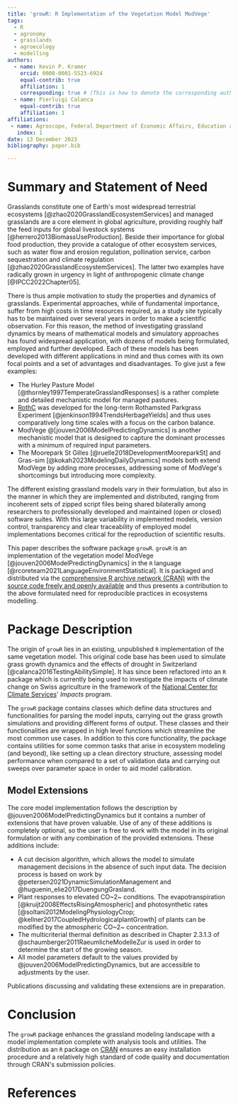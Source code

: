 ```yaml
---
title: 'growR: R Implementation of the Vegetation Model ModVege'
tags:
  - R
  - agronomy
  - grasslands
  - agroecology
  - modelling
authors:
  - name: Kevin P. Kramer
    orcid: 0000-0001-5523-6924
    equal-contrib: true
    affiliation: 1
    corresponding: true # (This is how to denote the corresponding author)
  - name: Pierluigi Calanca
    equal-contrib: true
    affiliation: 1
affiliations:
 - name: Agroscope, Federal Department of Economic Affairs, Education and Research, Switzerland
   index: 1
date: 13 December 2023
bibliography: paper.bib

---
```


# Summary and Statement of Need

Grasslands constitute one of Earth's most widespread terrestrial ecosystems 
[@zhao2020GrasslandEcosystemServices] and managed grasslands are a core 
element in global agriculture, providing roughly half the feed inputs for 
global livestock systems [@herrero2013BiomassUseProduction].
Beside their importance for global food production, they provide a catalogue 
of other ecosystem services, such as water flow and erosion regulation, 
pollination service, carbon sequestration and climate regulation 
[@zhao2020GrasslandEcosystemServices].
The latter two examples have radically grown in urgency in light of 
anthropogenic climate change [@IPCC2022Chapter05].

There is thus ample motivation to study the properties and dynamics of 
grasslands.
Experimental approaches, while of fundamental importance, suffer from high 
costs in time resources required, as a study site typically has to be maintained 
over several years in order to make a scientific observation.
For this reason, the method of investigating grassland dynamics by means of 
mathematical models and simulatory approaches has found widespread 
application, with dozens of models being formulated, employed and further 
developed.
Each of these models has been developed with different applications in mind 
and thus comes with its own focal points and a set of advantages and 
disadvantages.
To give just a few examples:

- The Hurley Pasture Model [@thornley1997TemperateGrasslandResponses] is a 
  rather complete and detailed mechanistic model for managed pastures.
- [RothC](https://www.rothamsted.ac.uk/rothamsted-carbon-model-rothc) was 
  developed for the long-term 
  Rothamsted Parkgrass Experiment [@jenkinson1994TrendsHerbageYields] and 
  thus uses comparatively long time scales with a focus on the carbon balance.
- ModVege @[jouven2006ModelPredictingDynamics] is another mechanistic model 
  that is designed to capture the dominant processes with a minimum of 
  required input parameters.
- The Moorepark St Gilles [@ruelle2018DevelopmentMooreparkSt] and 
  Gras-sim [@kokah2023ModelingDailyDynamics] models both extend 
  ModVege by adding more processes, addressing some of ModVege's shortcomings 
  but introducing more complexity.

The different existing grassland models vary in their formulation, but also 
in the manner in which they are implemented and distributed, ranging from  
incoherent sets of zipped script files being shared bilaterally among 
researchers to professionally developed and maintained (open or closed) 
software suites.
With this large variability in implemented models, version control, 
transparency and clear traceability of employed model implementations becomes 
critical for the reproduction of scientific results.

This paper describes the software package `growR`.
`growR` is an implementation of the vegetation model 
ModVege [@jouven2006ModelPredictingDynamics] in the `R` language 
[@rcoreteam2021LanguageEnvironmentStatistical].
It is packaged and distributed via the 
[comprehensive R archive network (CRAN)](https://cran.r-project.org/) with 
the [source code freely and openly 
available](https://github.com/kuadrat/growr) and thus presents a contribution 
to the above formulated need for reproducible practices in ecosystems modelling.

# Package Description

The origin of `growR` lies in an existing, unpublished `R` implementation of 
the same vegetation model.
This original code base has been used to simulate grass growth dynamics and 
the effects of drought in Switzerland [@calanca2016TestingAbilitySimple].
It has since been refactored into an `R` package which is currently being 
used to investigate the impacts of climate change on Swiss agriculture in the 
framework of the [National Center for Climate Services](https://www.nccs.admin.ch/nccs/de/home/klimawandel-und-auswirkungen/nccs-impacts.html)' 
*Impacts* program.

The `growR` package contains classes which define data structures and 
functionalities for parsing the model inputs, carrying out the grass growth 
simulations and providing different forms of output.
These classes and their functionalities are wrapped in high level functions 
which streamline the most common use cases.
In addition to this core functionality, the package contains utilities for 
some common tasks that arise in ecosystem modeling (and beyond), like setting 
up a clean directory structure, assessing model performance when compared to 
a set of validation data and carrying out sweeps over parameter space in 
order to aid model calibration.

## Model Extensions

The core model implementation follows the description by 
@jouven2006ModelPredictingDynamics but it contains a number of extensions 
that have proven valuable.
Use of any of these additions is completely optional, so the user is free to 
work with the model in its original formulation or with any combination of 
the provided extensions.
These additions include:

- A cut decision algorithm, which allows the model to simulate management 
  decisions in the absence of such input data. The decision process is based 
  on work by @petersen2021DynamicSimulationManagement and 
  @huguenin_elie2017DuengungGrasland.
- Plant responses to elevated CO~2~ conditions. The evapotranspiration 
  [@kruijt2008EffectsRisingAtmospheric] and photosynthetic rates 
  [@soltani2012ModelingPhysiologyCrop; @kellner2017CoupledHydrologicalplantGrowth] 
  of plants can be modified by the atmospheric CO~2~ concentration.
- The multicriterial thermal definition as described in Chapter 2.3.1.3 of 
  @schaumberger2011RaeumlicheModelleZur is used in order to determine the 
  start of the growing season.
- All model parameters default to the values provided by 
  @jouven2006ModelPredictingDynamics, but are accessible to adjustments by 
  the user.

Publications discussing and validating these extensions are in preparation.

# Conclusion

The `growR` package enhances the grassland modeling landscape with a model 
implementation complete with analysis tools and utilities.
The distribution as an `R` package on [CRAN](https://cran.r-project.org/) 
ensures an easy installation procedure and a relatively high standard of code 
quality and documentation through CRAN's submission policies.

# References

